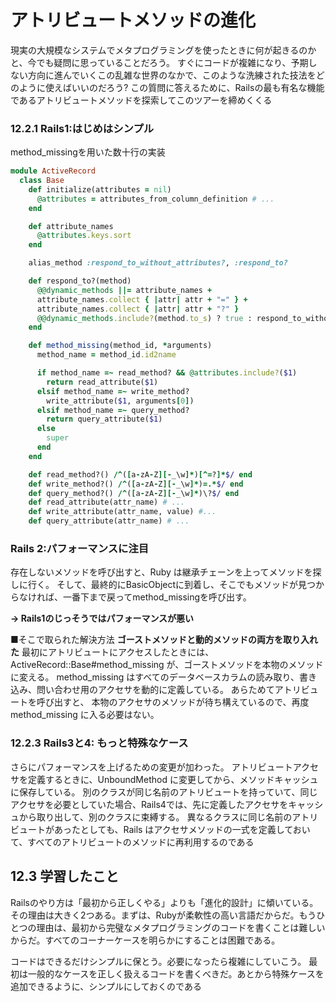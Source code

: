 # アトリビュートメソッドの進化
現実の大規模なシステムでメタプログラミングを使ったときに何が起きるのかと、今でも疑問に思っていることだろう。
すぐにコードが複雑になり、予期しない方向に進んでいくこの乱雑な世界のなかで、このような洗練された技法をどのように使えばいいのだろう?
この質問に答えるために、Railsの最も有名な機能であるアトリビュートメソッドを探索してこのツアーを締めくくる

### 12.2.1 Rails1:はじめはシンプル
method_missingを用いた数十行の実装

```ruby
module ActiveRecord
  class Base
    def initialize(attributes = nil)
      @attributes = attributes_from_column_definition # ...
    end

    def attribute_names
      @attributes.keys.sort
    end

    alias_method :respond_to_without_attributes?, :respond_to?

    def respond_to?(method)
      @@dynamic_methods ||= attribute_names +
      attribute_names.collect { |attr| attr + "=" } +
      attribute_names.collect { |attr| attr + "?" }
      @@dynamic_methods.include?(method.to_s) ? true : respond_to_without_attributes?(method)
    end

    def method_missing(method_id, *arguments)
      method_name = method_id.id2name

      if method_name =~ read_method? && @attributes.include?($1)
        return read_attribute($1)
      elsif method_name =~ write_method?
        write_attribute($1, arguments[0])
      elsif method_name =~ query_method?
        return query_attribute($1)
      else
        super
      end
    end

    def read_method?() /^([a-zA-Z][-_\w]*)[^=?]*$/ end
    def write_method?() /^([a-zA-Z][-_\w]*)=.*$/ end
    def query_method?() /^([a-zA-Z][-_\w]*)\?$/ end
    def read_attribute(attr_name) # ...
    def write_attribute(attr_name, value) #...
    def query_attribute(attr_name) # ...
```

### Rails 2:パフォーマンスに注目
存在しないメソッドを呼び出すと、Ruby は継承チェーンを上ってメソッドを探しに行く。
そして、最終的にBasicObjectに到着し、そこでもメソッドが見つからなければ、一番下まで戻ってmethod_missingを呼び出す。

**→ Rails1のじっそうではパフォーマンスが悪い**

■そこで取られた解決方法
**ゴーストメソッドと動的メソッドの両方を取り入れた**
最初にアトリビュートにアクセスしたときには、ActiveRecord::Base#method_missing が、ゴーストメソッドを本物のメソッドに変える。
method_missing はすべてのデータベースカラムの読み取り、書き込み、問い合わせ用のアクセサを動的に定義している。
あらためてアトリビュートを呼び出すと、 本物のアクセサのメソッドが待ち構えているので、再度 method_missing に入る必要はない。

### 12.2.3 Rails3と4: もっと特殊なケース
さらにパフォーマンスを上げるための変更が加わった。
アトリビュートアクセサを定義するときに、UnboundMethod に変更してから、メソッドキャッシュに保存している。
別のクラスが同じ名前のアトリビュートを持っていて、同じアクセサを必要としていた場合、Rails4では、先に定義したアクセサをキャッシュから取り出して、別のクラスに束縛する。
異なるクラスに同じ名前のアトリビュートがあったとしても、Rails はアクセサメソッドの一式を定義しておいて、すべてのアトリビュートのメソッドに再利用するのである


## 12.3 学習したこと
Railsのやり方は「最初から正しくやる」よりも「進化的設計」に傾いている。
その理由は大きく2つある。まずは、Rubyが柔軟性の高い言語だからだ。もうひとつの理由は、最初から完璧なメタプログラミングのコードを書くことは難しいからだ。すべてのコーナーケースを明らかにすることは困難である。

コードはできるだけシンプルに保とう。必要になったら複雑にしていこう。
最初は一般的なケースを正しく扱えるコードを書くべきだ。あとから特殊ケースを追加できるように、シンプルにしておくのである
